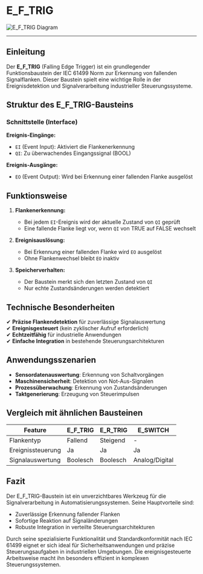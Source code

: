 # E_F_TRIG

![E_F_TRIG Diagram](https://user-images.githubusercontent.com/113907528/204898671-3eb058ff-7481-4fc8-a2d4-8cf50f349cee.png)

* * * * * * * * * *

## Einleitung
Der **E_F_TRIG** (Falling Edge Trigger) ist ein grundlegender Funktionsbaustein der IEC 61499 Norm zur Erkennung von fallenden Signalflanken. Dieser Baustein spielt eine wichtige Rolle in der Ereignisdetektion und Signalverarbeitung industrieller Steuerungssysteme.

## Struktur des E_F_TRIG-Bausteins

### Schnittstelle (Interface)

**Ereignis-Eingänge:**
- `EI` (Event Input): Aktiviert die Flankenerkennung
- `QI`: Zu überwachendes Eingangssignal (BOOL)

**Ereignis-Ausgänge:**
- `EO` (Event Output): Wird bei Erkennung einer fallenden Flanke ausgelöst

## Funktionsweise

1. **Flankenerkennung:**
   - Bei jedem `EI`-Ereignis wird der aktuelle Zustand von `QI` geprüft
   - Eine fallende Flanke liegt vor, wenn `QI` von TRUE auf FALSE wechselt

2. **Ereignisauslösung:**
   - Bei Erkennung einer fallenden Flanke wird `EO` ausgelöst
   - Ohne Flankenwechsel bleibt `EO` inaktiv

3. **Speicherverhalten:**
   - Der Baustein merkt sich den letzten Zustand von `QI`
   - Nur echte Zustandsänderungen werden detektiert

## Technische Besonderheiten

✔ **Präzise Flankendetektion** für zuverlässige Signalauswertung  
✔ **Ereignisgesteuert** (kein zyklischer Aufruf erforderlich)  
✔ **Echtzeitfähig** für industrielle Anwendungen  
✔ **Einfache Integration** in bestehende Steuerungsarchitekturen  

## Anwendungsszenarien

- **Sensordatenauswertung**: Erkennung von Schaltvorgängen
- **Maschinensicherheit**: Detektion von Not-Aus-Signalen
- **Prozessüberwachung**: Erkennung von Zustandsänderungen
- **Taktgenerierung**: Erzeugung von Steuerimpulsen

## Vergleich mit ähnlichen Bausteinen

| Feature        | E_F_TRIG | E_R_TRIG | E_SWITCH |
|---------------|----------|----------|----------|
| Flankentyp    | Fallend  | Steigend | -        |
| Ereignissteuerung | Ja     | Ja       | Ja       |
| Signalauswertung | Boolesch | Boolesch | Analog/Digital |

## Fazit

Der E_F_TRIG-Baustein ist ein unverzichtbares Werkzeug für die Signalverarbeitung in Automatisierungssystemen. Seine Hauptvorteile sind:

- Zuverlässige Erkennung fallender Flanken
- Sofortige Reaktion auf Signaländerungen
- Robuste Integration in verteilte Steuerungsarchitekturen

Durch seine spezialisierte Funktionalität und Standardkonformität nach IEC 61499 eignet er sich ideal für Sicherheitsanwendungen und präzise Steuerungsaufgaben in industriellen Umgebungen. Die ereignisgesteuerte Arbeitsweise macht ihn besonders effizient in komplexen Steuerungssystemen.
